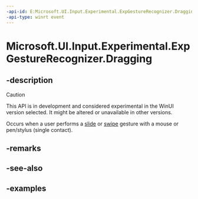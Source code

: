 ```yaml
---
-api-id: E:Microsoft.UI.Input.Experimental.ExpGestureRecognizer.Dragging
-api-type: winrt event
---
```


# Microsoft.UI.Input.Experimental.ExpGestureRecognizer.Dragging

<!--
public event Windows.Foundation.TypedEventHandler<Microsoft.UI.Input.Experimental.ExpGestureRecognizer,Microsoft.UI.Input.Experimental.ExpDraggingEventArgs> Dragging;
-->

## -description

> [!CAUTION]
> This API is in development and considered experimental in the WinUI version selected. It might be altered or unavailable in other versions.

Occurs when a user performs a [slide](/windows/uwp/input-and-devices/guidelines-for-cross-slide) or [swipe](/windows/uwp/input-and-devices/guidelines-for-cross-slide) gesture with a mouse or pen/stylus (single contact).

## -remarks

## -see-also

## -examples
